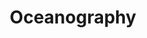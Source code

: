 ---
layout: page
title: Oceanography
description:
img: assets/img/1.jpg
importance: 1
category: Planetary Science
---